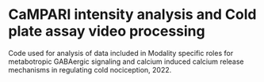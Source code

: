 # CaMPARI intensity analysis and Cold plate assay video processing
Code used for analysis of data included in Modality specific roles for metabotropic GABAergic signaling and calcium induced calcium release mechanisms in regulating cold nociception, 2022.
